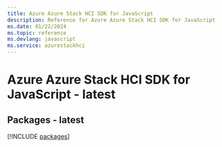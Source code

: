 ```yaml
---
title: Azure Azure Stack HCI SDK for JavaScript
description: Reference for Azure Azure Stack HCI SDK for JavaScript
ms.date: 01/22/2024
ms.topic: reference
ms.devlang: javascript
ms.service: azurestackhci
---
```

# Azure Azure Stack HCI SDK for JavaScript - latest
## Packages - latest
[!INCLUDE [packages](azure-stack-hci-index.md)]